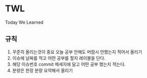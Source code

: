 # TWL
Today We Learned

## 규칙
1. 꾸준히 올리는것이 중요 오늘 공부 안해도 머땀시 안했는지 적어서 올리기
2. 이슈에 날짜를 적고 어떤 공부를 할지 레이블을 단다.
3. 해당 이슈번호 commit 메세지에 달고 어떤 공부 했는지 적는다.
4. 분량은 한장 분량 요약해서 올리기
